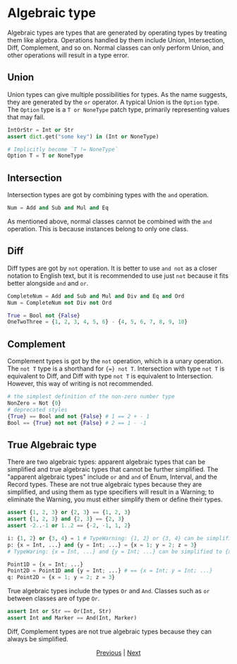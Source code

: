 # Algebraic type

Algebraic types are types that are generated by operating types by treating them like algebra.
Operations handled by them include Union, Intersection, Diff, Complement, and so on.
Normal classes can only perform Union, and other operations will result in a type error.

## Union

Union types can give multiple possibilities for types. As the name suggests, they are generated by the `or` operator.
A typical Union is the `Option` type. The `Option` type is a `T or NoneType` patch type, primarily representing values that may fail.

```python
IntOrStr = Int or Str
assert dict.get("some key") in (Int or NoneType)

# Implicitly become `T != NoneType`
Option T = T or NoneType
```

## Intersection

Intersection types are got by combining types with the `and` operation.

```python
Num = Add and Sub and Mul and Eq
```

As mentioned above, normal classes cannot be combined with the `and` operation. This is because instances belong to only one class.

## Diff

Diff types are got by `not` operation.
It is better to use `and not` as a closer notation to English text, but it is recommended to use just `not` because it fits better alongside `and` and `or`.

```python
CompleteNum = Add and Sub and Mul and Div and Eq and Ord
Num = CompleteNum not Div not Ord

True = Bool not {False}
OneTwoThree = {1, 2, 3, 4, 5, 6} - {4, 5, 6, 7, 8, 9, 10}
```

## Complement

Complement types is got by the `not` operation, which is a unary operation. The `not T` type is a shorthand for `{=} not T`.
Intersection with type `not T` is equivalent to Diff, and Diff with type `not T` is equivalent to Intersection.
However, this way of writing is not recommended.

```python
# the simplest definition of the non-zero number type
NonZero = Not {0}
# deprecated styles
{True} == Bool and not {False} # 1 == 2 + - 1
Bool == {True} not not {False} # 2 == 1 - -1
```

## True Algebraic type

There are two algebraic types: apparent algebraic types that can be simplified and true algebraic types that cannot be further simplified.
The "apparent algebraic types" include `or` and `and` of Enum, Interval, and the Record types.
These are not true algebraic types because they are simplified, and using them as type specifiers will result in a Warning; to eliminate the Warning, you must either simplify them or define their types.

```python
assert {1, 2, 3} or {2, 3} == {1, 2, 3}
assert {1, 2, 3} and {2, 3} == {2, 3}
assert -2..-1 or 1..2 == {-2, -1, 1, 2}

i: {1, 2} or {3, 4} = 1 # TypeWarning: {1, 2} or {3, 4} can be simplified to {1, 2, 3, 4}
p: {x = Int, ...} and {y = Int; ...} = {x = 1; y = 2; z = 3}
# TypeWaring: {x = Int, ...} and {y = Int; ...} can be simplified to {x = Int; y = Int; ...}

Point1D = {x = Int; ...}
Point2D = Point1D and {y = Int; ...} # == {x = Int; y = Int; ...}
q: Point2D = {x = 1; y = 2; z = 3}
```

True algebraic types include the types `Or` and `And`. Classes such as `or` between classes are of type `Or`.

```python
assert Int or Str == Or(Int, Str)
assert Int and Marker == And(Int, Marker)
```

Diff, Complement types are not true algebraic types because they can always be simplified.

<p align='center'>
    <a href='./12_refinement.md'>Previous</a> | <a href='./14_dependent.md'>Next</a>
</p>